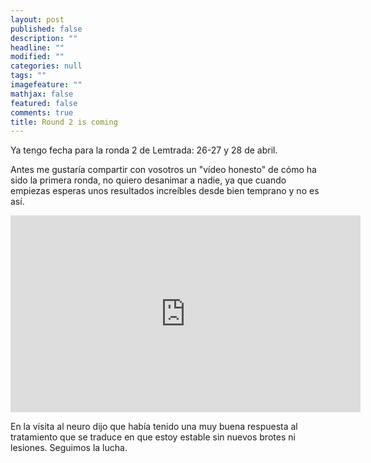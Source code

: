 ```yaml
---
layout: post
published: false
description: ""
headline: ""
modified: ""
categories: null
tags: ""
imagefeature: ""
mathjax: false
featured: false
comments: true
title: Round 2 is coming
---
```


Ya tengo fecha para la ronda 2 de Lemtrada: 26-27 y 28 de abril.

Antes me gustaría compartir con vosotros un "vídeo honesto" de cómo ha sido la primera ronda, no quiero desanimar a nadie, ya que cuando empiezas esperas unos resultados increíbles desde bien temprano y no es así.

<p class="text-center">
<iframe width="560" height="315" src="https://www.youtube.com/embed/GxS5nDEtzWY?rel=0" frameborder="0" allowfullscreen></iframe>
</p>

En la visita al neuro dijo que había tenido una muy buena respuesta al tratamiento que se traduce en que estoy estable sin nuevos brotes ni lesiones. Seguimos la lucha.